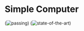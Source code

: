 # Simple Computer
(![passing](https://img.shields.io/travis/USER/REPO/BRANCH.svg))
(![state-of-the-art](https://img.shields.io/badge/label-State--of--the--art-red.svg))
